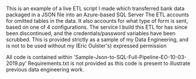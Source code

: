 This is an example of a live ETL script I made which transferred bank data packaged in a JSON file into an Azure-based SQL Server
The ETL accounts for omitted tables in the data. It also accounts for what type of form is sent, based on one of 4 configurations.
The service I build this ETL for has since been discontinued, and the credentials/password variables have been scrubbed.
This is provided strictly as a sample of my Data Engineering, and is not to be used without my (Eric Oulster's) expressed permission

All code is contained within 'Sample-Json-to-SQL-Full-Pipeline-EO-10-03-2019.py'
Requirements.txt is not provided as this code is present to illustrate previous data engineering work.
